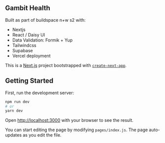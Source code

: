 ## Gambit Health

Built as part of buildspace n+w s2 with:

- Nextjs
- React / Daisy UI
- Data Validation: Formik + Yup
- Tailwindcss
- Supabase
- Vercel deployment

This is a [Next.js](https://nextjs.org/) project bootstrapped with [`create-next-app`](https://github.com/vercel/next.js/tree/canary/packages/create-next-app).

## Getting Started

First, run the development server:

```bash
npm run dev
# or
yarn dev
```

Open [http://localhost:3000](http://localhost:3000) with your browser to see the result.

You can start editing the page by modifying `pages/index.js`. The page auto-updates as you edit the file.


